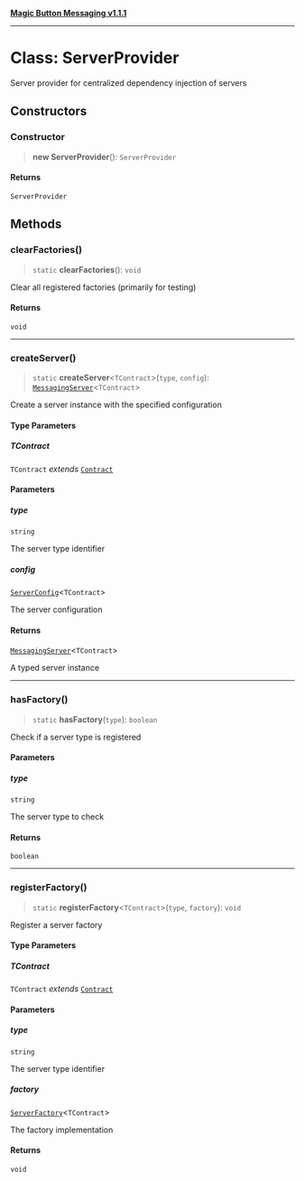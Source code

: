 [**Magic Button Messaging v1.1.1**](../README.md)

***

# Class: ServerProvider

Server provider for centralized dependency injection of servers

## Constructors

### Constructor

> **new ServerProvider**(): `ServerProvider`

#### Returns

`ServerProvider`

## Methods

### clearFactories()

> `static` **clearFactories**(): `void`

Clear all registered factories (primarily for testing)

#### Returns

`void`

***

### createServer()

> `static` **createServer**\<`TContract`\>(`type`, `config`): [`MessagingServer`](MessagingServer.md)\<`TContract`\>

Create a server instance with the specified configuration

#### Type Parameters

##### TContract

`TContract` *extends* [`Contract`](../type-aliases/Contract.md)

#### Parameters

##### type

`string`

The server type identifier

##### config

[`ServerConfig`](../interfaces/ServerConfig.md)\<`TContract`\>

The server configuration

#### Returns

[`MessagingServer`](MessagingServer.md)\<`TContract`\>

A typed server instance

***

### hasFactory()

> `static` **hasFactory**(`type`): `boolean`

Check if a server type is registered

#### Parameters

##### type

`string`

The server type to check

#### Returns

`boolean`

***

### registerFactory()

> `static` **registerFactory**\<`TContract`\>(`type`, `factory`): `void`

Register a server factory

#### Type Parameters

##### TContract

`TContract` *extends* [`Contract`](../type-aliases/Contract.md)

#### Parameters

##### type

`string`

The server type identifier

##### factory

[`ServerFactory`](../interfaces/ServerFactory.md)\<`TContract`\>

The factory implementation

#### Returns

`void`
